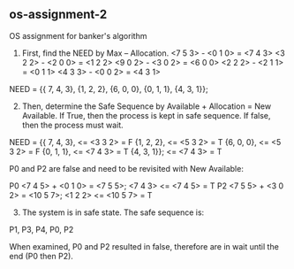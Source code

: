 ## os-assignment-2
 OS assignment for banker's algorithm

1.	First, find the NEED by Max – Allocation.
<7 5 3> - <0 1 0> = <7 4 3>
<3 2 2> - <2 0 0> = <1 2 2>
<9 0 2> - <3 0 2> = <6 0 0>
<2 2 2> - <2 1 1> = <0 1 1>
<4 3 3> - <0 0 2> = <4 3 1>

NEED = {{ 7, 4, 3},
	{1, 2, 2},
	{6, 0, 0},
	{0, 1, 1},
	{4, 3, 1}};

2.	Then, determine the Safe Sequence by Available + Allocation = New Available. If True, then the process is kept in safe sequence. If false, then the process must wait.

NEED = {{ 7, 4, 3}, <= <3 3 2> = F
	{1, 2, 2},   <= <5 3 2> = T 
	{6, 0, 0},   <= <5 3 2> = F
	{0, 1, 1},   <= <7 4 3> = T
	{4, 3, 1}};  <= <7 4 3> = T

P0 and P2 are false and need to be revisited with New Available:

P0 <7 4 5> + <0 1 0> = <7 5 5>;	<7 4 3> <= <7 4 5> = T
P2 <7 5 5> + <3 0 2> = <10 5 7>; <1 2 2> <= <10 5 7> = T

3.	The system is in safe state. The safe sequence is:

P1, P3, P4, P0, P2

When examined, P0 and P2 resulted in false, therefore are in wait until the end (P0 then P2).